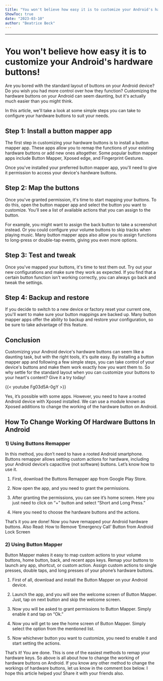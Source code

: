 ```yaml
---
title: "You won't believe how easy it is to customize your Android's hardware buttons!"
ShowToc: true 
date: "2023-03-10"
author: "Beatrice Beck"
---
```

*****
# You won't believe how easy it is to customize your Android's hardware buttons!

Are you bored with the standard layout of buttons on your Android device? Do you wish you had more control over how they function? Customizing the hardware buttons on your Android can seem daunting, but it's actually much easier than you might think. 

In this article, we'll take a look at some simple steps you can take to configure your hardware buttons to suit your needs. 

## Step 1: Install a button mapper app 

The first step in customizing your hardware buttons is to install a button mapper app. These apps allow you to remap the functions of your existing hardware buttons or add new ones altogether. Some popular button mapper apps include Button Mapper, Xposed edge, and Fingerprint Gestures. 

Once you've installed your preferred button mapper app, you'll need to give it permission to access your device's hardware buttons. 

## Step 2: Map the buttons 

Once you've granted permission, it's time to start mapping your buttons. To do this, open the button mapper app and select the button you want to customize. You'll see a list of available actions that you can assign to the button. 

For example, you might want to assign the back button to take a screenshot instead. Or you could configure your volume buttons to skip tracks when playing music. Many button mapper apps also allow you to assign functions to long-press or double-tap events, giving you even more options. 

## Step 3: Test and tweak 

Once you've mapped your buttons, it's time to test them out. Try out your new configurations and make sure they work as expected. If you find that a certain button function isn't working correctly, you can always go back and tweak the settings. 

## Step 4: Backup and restore 

If you decide to switch to a new device or factory reset your current one, you'll want to make sure your button mappings are backed up. Many button mapper apps offer the ability to backup and restore your configuration, so be sure to take advantage of this feature. 

## Conclusion 

Customizing your Android device's hardware buttons can seem like a daunting task, but with the right tools, it's quite easy. By installing a button mapper app and following a few simple steps, you can take control of your device's buttons and make them work exactly how you want them to. So why settle for the standard layout when you can customize your buttons to your heart's content? Give it a try today!

{{< youtube Fg03d5A-0gY >}} 



Yes, it’s possible with some apps. However, you need to have a rooted Android device with Xposed installed. We can use a module known as Xposed additions to change the working of the hardware button on Android.

 
## How To Change Working Of Hardware Buttons In Android
 
### 1) Using Buttons Remapper


In this method, you don’t need to have a rooted Android smartphone. Buttons remapper allows setting custom actions for hardware, including your Android device’s capacitive (not software) buttons. Let’s know how to use it.
1. First, download the Buttons Remapper app from Google Play Store.

2. Now open the app, and you need to grant the permissions.

3. After granting the permissions, you can see it’s home screen. Here you just need to click on “+” button and select “Short and Long Press.”

4. Here you need to choose the hardware buttons and the actions.

That’s it you are done! Now you have remapped your Android hardware buttons.
Also Read: How to Remove ‘Emergency Call’ Button from Android Lock Screen

 
### 2) Using Button Mapper


Button Mapper makes it easy to map custom actions to your volume buttons, home button, back, and recent apps keys. Remap your buttons to launch any app, shortcut, or custom action. Assign custom actions to single presses, double taps, and long presses of your phone’s hardware buttons.
1. First of all, download and install the Button Mapper on your Android device.

2. Launch the app, and you will see the welcome screen of Button Mapper. Just, tap on next button and skip the welcome screen.

3. Now you will be asked to grant permissions to Button Mapper. Simply enable it and tap on “Ok.”

4. Now you will get to see the home screen of Button Mapper. Simply select the option from the mentioned list.

5. Now whichever button you want to customize, you need to enable it and start setting the actions.

That’s it! You are done. This is one of the easiest methods to remap your hardware keys.
So above is all about how to change the working of hardware buttons on Android. If you know any other method to change the workings of hardware buttons, let us know in the comment box below. I hope this article helped you! Share it with your friends also.




